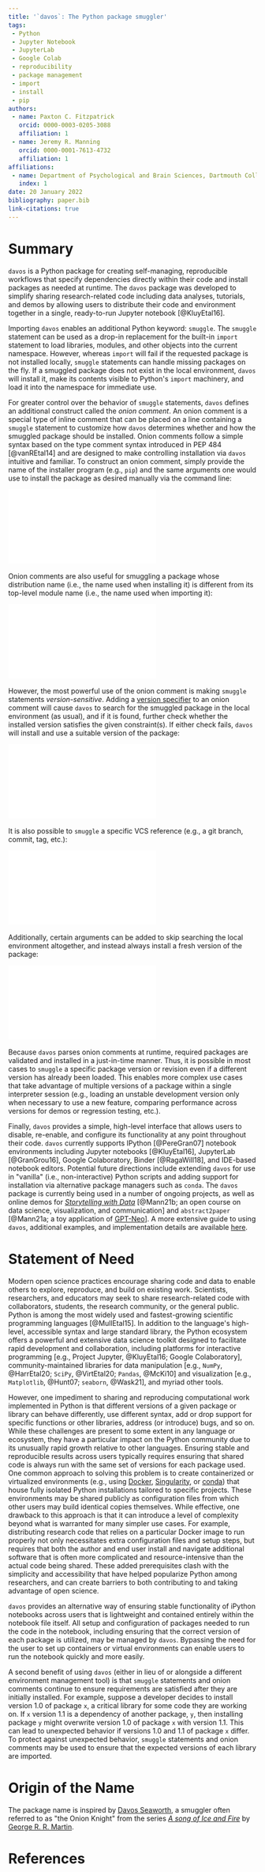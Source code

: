 ```yaml
---
title: '`davos`: The Python package smuggler'
tags:
 - Python
 - Jupyter Notebook
 - JupyterLab
 - Google Colab
 - reproducibility
 - package management
 - import
 - install
 - pip
authors:
 - name: Paxton C. Fitzpatrick
   orcid: 0000-0003-0205-3088
   affiliation: 1
 - name: Jeremy R. Manning
   orcid: 0000-0001-7613-4732
   affiliation: 1
affiliations:
 - name: Department of Psychological and Brain Sciences, Dartmouth College
   index: 1
date: 20 January 2022
bibliography: paper.bib
link-citations: true
---
```



# Summary

`davos` is a Python package for creating self-managing, reproducible workflows
that specify dependencies directly within their code and install packages as
needed at runtime. The `davos` package was developed to simplify sharing
research-related code including data analyses, tutorials, and demos by allowing
users to distribute their code and environment together in a single,
ready-to-run Jupyter notebook [@KluyEtal16].

Importing `davos` enables an additional Python keyword: `smuggle`. The `smuggle`
statement can be used as a drop-in replacement for the built-in `import`
statement to load libraries, modules, and other objects into the current
namespace. However, whereas `import` will fail if the requested package is not
installed locally, `smuggle` statements can handle missing packages on the fly.
If a smuggled package does not exist in the local environment, `davos` will
install it, make its contents visible to Python's `import` machinery, and load
it into the namespace for immediate use.

For greater control over the behavior of `smuggle` statements, `davos` defines 
an additional construct called the *onion comment*. An onion comment is a 
special type of inline comment that can be placed on a line containing a 
`smuggle` statement to customize how `davos` determines whether and how the
smuggled package should be installed. Onion comments follow a simple syntax
based on the type comment syntax introduced in PEP 484 [@vanREtal14] and are
designed to make controlling installation via `davos` intuitive and familiar. To
construct an onion comment, simply provide the name of the installer program
(e.g., `pip`) and the same arguments one would use to install the package as
desired manually via the command line:

![](snippets/snippet1.pdf)

Onion comments are also useful for smuggling a package whose distribution name
(i.e., the name used when installing it) is different from its top-level module
name (i.e., the name used when importing it):

![](snippets/snippet2.pdf)

However, the most powerful use of the onion comment is making `smuggle`
statements *version-sensitive*. Adding a [version
specifier](https://www.python.org/dev/peps/pep-0440/#version-specifiers) to an
onion comment will cause `davos` to search for the smuggled package in the local
environment (as usual), and if it is found, further check whether the
installed version satisfies the given constraint(s). If either check fails,
`davos` will install and use a suitable version of the package:

![](snippets/snippet3.pdf)

It is also possible to `smuggle` a specific VCS reference (e.g., a git branch,
commit, tag, etc.):

![](snippets/snippet4.pdf)

Additionally, certain arguments can be added to skip searching the local
environment altogether, and instead always install a fresh version of the
package:

![](snippets/snippet5.pdf)

Because `davos` parses onion comments at runtime, required packages are
validated and installed in a just-in-time manner. Thus, it is possible in most
cases to `smuggle` a specific package version or revision even if a different
version has already been loaded. This enables more complex use cases that take
advantage of multiple versions of a package within a single interpreter session
(e.g., loading an unstable development version only when necessary to use a new
feature, comparing performance across versions for demos or regression testing,
etc.).

Finally, `davos` provides a simple, high-level interface that allows users to
disable, re-enable, and configure its functionality at any point throughout
their code. `davos` currently supports IPython [@PereGran07] notebook
environments including Jupyter notebooks [@KluyEtal16], JupyterLab
[@GranGrou16], Google Colaboratory, Binder [@RagaWill18], and IDE-based notebook
editors. Potential future directions include extending `davos` for use in
"vanilla" (i.e., non-interactive) Python scripts and adding support for
installation via alternative package managers such as `conda`. The `davos`
package is currently being used in a number of ongoing projects, as well as
online demos for [*Storytelling with
Data*](https://github.com/ContextLab/storytelling-with-data) [@Mann21b\; an open
course on data science, visualization, and communication] and `abstract2paper`
[@Mann21a\; a toy application of
[GPT-Neo](https://github.com/EleutherAI/gpt-neo)]. A more extensive guide to
using `davos`, additional examples, and implementation details are available
[here](https://github.com/ContextLab/davos).


# Statement of Need

Modern open science practices encourage sharing code and data to enable others
to explore, reproduce, and build on existing work. Scientists, researchers, and
educators may seek to share research-related code with collaborators, students, the research
community, or the general public. Python is among the most widely used and
fastest-growing scientific programming languages [@MullEtal15]. In addition to
the language's high-level, accessible syntax and large standard library, the
Python ecosystem offers a powerful and extensive data science toolkit designed
to facilitate rapid development and collaboration, including platforms for
interactive programming [e.g., Project Jupyter, @KluyEtal16\; Google
Colaboratory], community-maintained libraries for data manipulation [e.g.,
`NumPy`, @HarrEtal20; `SciPy`, @VirtEtal20; `Pandas`, @McKi10] and
visualization [e.g., `Matplotlib`, @Hunt07; `seaborn`, @Wask21], and myriad
other tools.

However, one impediment to sharing and reproducing computational work
implemented in Python is that different versions of a given package or library
can behave differently, use different syntax, add or drop support for specific
functions or other libraries, address (or introduce) bugs, and so on. While 
these challenges are present to some extent in any language or ecosystem, they
have a particular impact on the Python community due to its unusually rapid
growth relative to other languages. Ensuring stable and reproducible results
across users typically requires ensuring that shared code is always run with the
same set of versions for each package used. One common approach to solving this
problem is to create containerized or virtualized environments (e.g., using
[Docker](https://www.docker.com/),
[Singularity](https://sylabs.io/singularity/), or
[conda](https://docs.conda.io/en/latest/)) that house fully isolated Python
installations tailored to specific projects. These environments may be
shared publicly as configuration files from which other users may
build identical copies themselves. While effective, one drawback to this 
approach is that it can introduce a level of complexity beyond what is 
warranted for many simpler use cases. For example, distributing research code that relies on a
particular Docker image to run properly not only necessitates extra 
configuration files and setup steps, but requires that both the author and end
user install and navigate additional software that is often more complicated and
resource-intensive than the actual code being shared. These added prerequisites
clash with the simplicity and accessibility that have helped popularize Python 
among researchers, and can create barriers to both contributing to and taking 
advantage of open science.


`davos` provides an alternative way of ensuring stable functionality of iPython
notebooks across users that is lightweight and contained entirely within the
notebook file itself. All setup and configuration of packages needed to run the
code in the notebook, including ensuring that the correct version of each
package is utilized, may be managed by `davos`. Bypassing the need for
the user to set up containers or virtual environments can enable users to run
the notebook quickly and more easily.

A second benefit of using `davos` (either in lieu of or alongside a different
environment management tool) is that `smuggle` statements and onion comments
continue to ensure requirements are satisfied after they are initially
installed. For example, suppose a developer decides to install version 1.0 of
package `x`, a critical library for some code they are working on. If `x`
version 1.1 is a dependency of another package, `y`, then installing package `y`
might overwrite version 1.0 of package `x` with version 1.1. This can lead to
unexpected behavior if versions 1.0 and 1.1 of package `x` differ. To protect
against unexpected behavior, `smuggle` statements and onion comments may be
used to ensure that the expected versions of each library are imported.

# Origin of the Name

The package name is inspired by [Davos
Seaworth](https://en.wikipedia.org/wiki/Davos_Seaworth), a smuggler often
referred to as "the Onion Knight" from the series [*A song of Ice and
Fire*](https://en.wikipedia.org/wiki/A_Song_of_Ice_and_Fire) by [George R. R.
Martin](https://en.wikipedia.org/wiki/George_R._R._Martin).


# References
